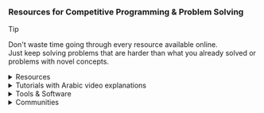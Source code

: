 ### Resources for Competitive Programming & Problem Solving
> [!TIP]
> Don't waste time going through every resource available online.\
> Just keep solving problems that are harder than what you already solved or problems with novel concepts.
<details><summary>Resources</summary>

- [Codeforces catalog](https://codeforces.com/catalog)
- [Awesome Competitive Programming](https://github.com/lnishan/awesome-competitive-programming)
- [Algorithms for Competitive Programming](https://cp-algorithms.com)
- [USACO Guide](https://usaco.guide)
- [Colin Galen's Roadmap](https://docs.google.com/document/d/1-7Co93b504uyXyMjjE8bnLJP3d3QXvp_m1UjvbvdR2Y)
- [Coding Interview University](https://github.com/jwasham/coding-interview-university)
- [Tech Interview Handbook](https://www.techinterviewhandbook.org)
- [NeetCode](https://neetcode.io)
- [Coding Interview Prep](https://www.freecodecamp.org/learn/coding-interview-prep)
- [Errichto Algorithms](https://github.com/Errichto/youtube/wiki)
- [Competitive Programming - A Complete- Guide](https://www.geeksforgeeks.org/competitive-programming-a-complete-guide)
- [Awesome Algorithms](https://github.com/tayllan/awesome-algorithms)
- [Topcoder](https://www.topcoder.com/thrive/tracks?track=Competitive%20Programming)
- [TeamsCode](https://www.teamscode.org/)
- [PIRATE KING](https://www.piratekingdom.com/leetcode/study-guide)
- Codeforces groups:
    - [New Comers Summer Camp ACM assiut](https://codeforces.com/group/3jD9SzY31n)
    - [JPC | Atypical | Newcomers 2024](https://codeforces.com/group/ZIN4PlsExe)
    - [100 Easy Problems (Bootcamp)](https://codeforces.com/group/yg7WhsFsAp)
    - [Shaazzz](https://codeforces.com/group/W2YvE0cOoh)
    - [CSOC 2021](https://codeforces.com/group/t1mC3K67lU/contests)
    - [Open Contest Series](https://codeforces.com/group/T99c3atS1n)
    - [All Public Groups](https://codeforces.com/groups/page/1)
- Other Online Judges:
    - [Virtual Judge](https://vjudge.net)
    - [thabit](https://thabit.io)
    - [LogicRush](https://logicrush.com)
    - [codewars](https://www.codewars.com)
    - [edabit](https://edabit.com)
    - [Project Euler](https://www.freecodecamp.org/learn/project-euler)
    - [CodeDrills](https://codedrills.io/problems)
    - [USACO](https://train.usaco.org/)
    - [GeeksforGeeks](https://www.geeksforgeeks.org/explore)
</details><details><summary>Tutorials with Arabic video explanations</summary>

- [mostafa saad Sheet](https://codeforces.com/blog/entry/97858),
[Playlist](https://www.youtube.com/playlist?list=PLq8huKQsVgUPiCMSySRM14ysT_tgexD5z)
- [JordanCP](https://jordan-cp.com)
- [SolverToBe](https://solvertobe.com)
- [Completed Training From Zero](https://codeforces.com/group/isP4JMZTix)
- Universities Trainings:
    - [Al-Azhar ICPC Community](https://sites.google.com/view/azharicpc/home)
    - IEEEXtreme Training: [2020](https://www.youtube.com/playlist?list=PL1SVyy_SXUBafE_M5_YGLs83DnINXFVzz),
    [2021](https://www.youtube.com/playlist?list=PL1SVyy_SXUBZEdJUSwztfARNgzyw6XZv_),
    [2022](https://www.youtube.com/playlist?list=PL1SVyy_SXUBacYOVsmGLj8M1krENeXF_1)
    - JU: [level 0](https://codeforces.com/group/OQSClAEYis),
    [playlist](https://www.youtube.com/playlist?list=PLqZuMtm5THmaDh8o_raH8_1T7rDOekxai),
    [level 1](https://codeforces.com/group/UCvnPPDQxL),
    [playlist](https://www.youtube.com/playlist?list=PLqZuMtm5THmY5s1ATVRzP3g3rPzirxRUm),
    [level 2](https://codeforces.com/group/8u02vcbbFB),
    [playlist](https://www.youtube.com/playlist?list=PLqZuMtm5THmYsWYNqAeNoI_91wF8pW0xN),
    [level 3](https://codeforces.com/group/GMGjdU9W0I),
    [playlist](https://www.youtube.com/playlist?list=PLqZuMtm5THmaYLzrGQjjGUOVBT2Rv9N55)
    - BAU:
        - 2023: [Playlist](https://youtube.com/playlist?list=PL9L87DeTP7kbnVAOS2FCVOvuadcOT4ysN),
    [BAU Codeforces group](https://codeforces.com/group/tlobvwTh19),
    [coding club Codeforces group](https://codeforces.com/group/cRILaLqEsX)
        - 2024: [Playlist](https://www.youtube.com/playlist?list=PL9L87DeTP7kbjP8NmZrHHUhRQTmxx2Ju-), [Codeforces group](https://codeforces.com/group/ms9brvgtN5)
    - Assiut:
        - newcomers: [Sheet](https://docs.google.com/spreadsheets/d/12XlGl2Nae1NXRDNet_bGQ2HM2O3kq-9FS0Jm2pDwFyg),
        [Codeforces group](https://codeforces.com/group/MWSDmqGsZm),
        [Playlist](https://youtube.com/playlist?list=PLq8huKQsVgUMyLW7Q1OVErEclujWPGPsj),
        [C++ Solutions](https://github.com/MinaFaried3/Assiut-University-Training---Newcomers),
        [OtherLanguages](https://github.com/ahmedbadawihosny/Programming-And-Problem-Solving/tree/main/Problem%20Solving/CodeForces/ICPC%20Assiut%20University%20Training%20Sheet/Newcomers)
        - Juniors Phase 1: [Plan](https://www.aun.edu.eg/fci/sites/default/files/units/11.pdf),
        [Codeforces group](https://codeforces.com/group/3nQaj5GMG5),
        [Playlist1](https://www.youtube.com/playlist?list=PLj1uh4JbO1ow2RsObCH_BAsQnDypBG242),
        [Playlist2](https://www.youtube.com/playlist?list=PL4l5yt6NJ9wsrflRAyuifyjtCVAi1-SuW),
        [Solutions1](https://github.com/AbdelattyBadwy16/ICPC-Assiut-University-Training---Juniors-Phase-1-Sheets),
        [Solutions2](https://github.com/omarhashy99/ICPC-Assiut-University-Training-Juniors-Phase-1-Sheets)
        - Juniors Phase 2: [2020](https://vjudge.net/group/icpcassiutjunuiorsphase2),
        [2022](https://vjudge.net/group/junuiorsphase2_22)
</details><details><summary>Tools & Software</summary>

- My Setup:
    - [VS Code](https://code.visualstudio.com) or [VSCodium](https://vscodium.com/)
    - [C++ for VS Code](https://code.visualstudio.com/docs/languages/cpp)
    - [debug C++ in VS Code](https://code.visualstudio.com/docs/cpp/introvideos-cpp#_debug-a-c-project)
    - [VS Code extension for automatic testing](https://marketplace.visualstudio.com/items?itemName=DivyanshuAgrawal.competitive-programming-helper)
    - [browser extension for importing test cases](https://github.com/jmerle/competitive-companion)
    - [My Code Snippets](https://github.com/3m4r5/3m4r5/blob/main/Resources/cpp.json)
    - [online tool for creating code snippets](https://snippet-generator.app/)
    - other VS Code extensions I use:
        - [GitHub Theme](https://marketplace.visualstudio.com/items?itemName=GitHub.github-vscode-theme)
        - [Code Spell Checker](https://marketplace.visualstudio.com/items?itemName=streetsidesoftware.code-spell-checker)
        - [Hungry Delete](https://marketplace.visualstudio.com/items?itemName=jasonlhy.hungry-delete)
        - [Cursor column highlight](https://marketplace.visualstudio.com/items?itemName=IuriiBarlukov.cursor-column-highlight)
        - [Trailing Spaces](https://marketplace.visualstudio.com/items?itemName=shardulm94.trailing-spaces)
- Online Ladders:
    - [Codehunt](https://codehunt.cc)
    - [Static A2OJ](https://a2oj.netlify.app)
    - [A2OJ Ladders](https://earthshakira.github.io/a2oj-clientside/server/Ladders.html)
    - [Codeforces Ladders](https://codeforcesladders.firebaseapp.com)
    - [ACDLadders](https://acodedaily.com/)
    - [CP-31](https://www.tle-eliminators.com/cp-sheet)
    - [AtCoder Problems](https://kenkoooo.com/atcoder)
- Rating Predictors:
    - [Carrot](https://github.com/meooow25/carrot)
    - [CF-Predictor](https://codeforces.com/blog/entry/50411)
    - [ac-predictor](https://greasyfork.org/en/scripts/369954-ac-predictor/code)
    - [Leetcode predictor](https://lccn.lbao.site/)
- Codeforces Tools:
    - [Codeforces Visualizer](https://cfviz.netlify.app)
    - [CF Analytics](https://github.com/ApoorvaRajBhadani/cf-analytics)
    - [Tasks Finder Bot](https://t.me/TasksFinderBot)
    - [cf-fast-submit](https://codeforces.com/blog/entry/66646)
    - [cf-tool](https://github.com/xalanq/cf-tool)
- Other Tools:
    - [CLIST](https://clist.by)
    - [StopStalk](https://www.stopstalk.com)
    - [Gravy](https://gravy.thud.dev)
    - [Graph Editor](https://csacademy.com/app/graph_editor)
    - [Interval Visualiser](https://intervals-visualiser.vercel.app/)
    - [cpast](https://rootcircle.github.io/blog/project/cpast.html)
</details><details><summary>Communities</summary>

- Discord
    - Popular servers
        - [USACO (Unofficial)](https://discord.gg/bessMBe)
        ([resources](https://gist.github.com/3m4r5/15ae4c6573b5cac46dd5b5396b9a9587))
        - [Priyansh31dec Server](https://discord.gg/x6C4thVRfQ)
        - [A Code Daily!](https://discord.com/invite/H8TeFjvq6z)
        - [AC](https://discord.gg/2CJ6qvY)
        - [TLE Community](https://discord.com/invite/zNnwMKEbJG)
        - [Competitive Programming Initiative](https://discord.gg/6n55UAARJM)
        - [TeamsCode](https://discord.com/invite/8pg89SS)
        - [Errichto Server Official](https://discord.gg/errichto)
        - [tmw's CP club](https://discord.gg/AneA5wg)
        - [Competitive Programming Community](https://discord.gg/algorithms)
        - [International Coding Hub](https://discord.gg/9qQe2Nh)
        - [NeetCode](https://discord.gg/Qan2WGTcEr)
    - Arabic Servers
        - [Juniors Sheet](https://discord.gg/QapCtr58J7)
        - [Jordan Training Contests](https://discord.gg/FVq3uNwzvh)
        - [JUST Programming Chapter](https://discord.gg/bpAZs5v5MJ)
        - [ACM JU & JPC 2023 Problem Solving Training](https://discord.gg/JkaRaSvNUQ)
        - [Coding Club](https://discord.gg/kGRFEWJes7)
- Arabic Facebook Groups
    - [ACM - JCPC](https://web.facebook.com/groups/357325854467689)
    - [ICPC JU Training](https://web.facebook.com/groups/ProblemSolvingJu)
    - [JPC - Problem Solving](https://web.facebook.com/groups/JUST.Programming.Chapter)
    - [Problem solving training / Atypical & JPC](https://web.facebook.com/groups/3656874131270769)
    - [ACM JU - Problem Solving Training](https://web.facebook.com/groups/2674471682686370)
    - [ACM JU Problem Solving](https://web.facebook.com/groups/194133696894364)
    - [Acm chapter JU/ problem solving](https://web.facebook.com/groups/405132170348089)
    - [ProblemSolving Training 2023 - BAU](https://web.facebook.com/groups/914888532875958)
    - [ICPC EST Training (Student Branch)](https://web.facebook.com/groups/181389578046308)
    - [Al-Azhar ICPC Community Training](https://web.facebook.com/groups/2072363846213064)
</details>
